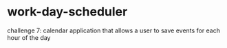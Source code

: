 # work-day-scheduler
challenge 7: calendar application that allows a user to save events for each hour of the day
